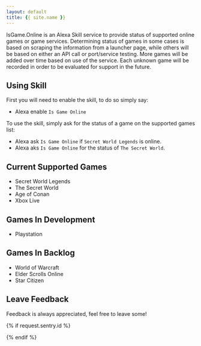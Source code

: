 ```yaml
---
layout: default
title: {{ site.name }}
---
```


IsGame.Online is an Alexa Skill service to provide status of supported online games or game services.
Determining status of games in some cases is based on scraping the information from a launcher page, while others will be based on either an API call or port/service testing. More games will be added over time based on use of the service. Each unknown game will be recorded in order to be evaluated for support in the future.

## Using Skill

First you will need to enable the skill, to do so simply say:
* Alexa enable `Is Game Online`

To use the skill, simply ask for the status of a game on the supported games list:
* Alexa ask `Is Game Online` if `Secret World Legends` is online.
* Alexa aks `Is Game Online` for the status of `The Secret World`.

## Current Supported Games

* Secret World Legends
* The Secret World
* Age of Conan
* Xbox Live

## Games In Development

* Playstation

## Games In Backlog

* World of Warcraft
* Elder Scrolls Online
* Star Citizen 


## Leave Feedback

Feedback is always appreciated, feel free to leave some!
<!-- Sentry JS SDK 2.1.+ required -->
<script src="https://cdn.ravenjs.com/2.1.0/raven.min.js"></script>

{% if request.sentry.id %}
  <script>
  Raven.showReportDialog({
    // grab the eventId generated by the Sentry SDK
    eventId: '{{ request.sentry.id }}',

    // use the public DSN (dont include your secret!)
    dsn: 'https://c6bd577eb2e8447787ac161e8cc24497@sentry.io/183616'
  });
  </script>
{% endif %}